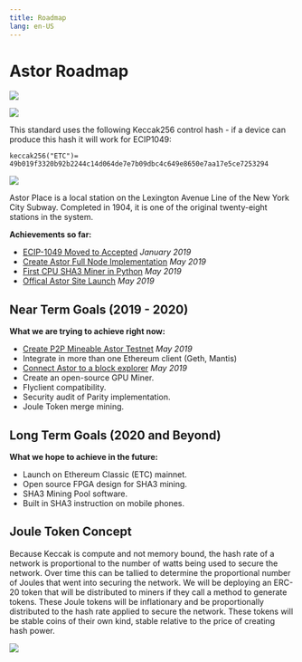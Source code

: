 ```yaml
---
title: Roadmap
lang: en-US
---
```


# Astor Roadmap


![](/roadmap.png)

![](/spec.png)

This standard uses the following Keccak256 control hash - if a device can produce this hash it will work for ECIP1049: 

`keccak256("ETC")= 49b019f3320b92b2244c14d064de7e7b09dbc4c649e8650e7aa17e5ce7253294`

![](/control.png)

<div class="featured">Astor Place is a local station on the Lexington Avenue Line of the New York City Subway. Completed in 1904, it is one of the original twenty-eight stations in the system.</div>

**Achievements so far:**
- [ECIP-1049 Moved to Accepted](https://github.com/ethereumclassic/ECIPs/issues/13)
*January 2019*
- [Create Astor Full Node Implementation](https://github.com/antsankov/parity-ethereum/tree/sha3) *May 2019*
- [First CPU SHA3 Miner in Python](https://github.com/antsankov/ethereum-cpu-miner) *May 2019*
- [Offical Astor Site Launch](http://astor.host)
*May 2019*

## Near Term Goals (2019 - 2020)
**What we are trying to achieve right now:**
- [Create P2P Mineable Astor Testnet](https://stats.astor.host) *May 2019*
- Integrate in more than one Ethereum client (Geth, Mantis)
- [Connect Astor to a block explorer](https://explore.astor.host) *May 2019*
- Create an open-source GPU Miner.
- Flyclient compatibility.
- Security audit of Parity implementation.
- Joule Token merge mining.

## Long Term Goals (2020 and Beyond)
**What we hope to achieve in the future:**
- Launch on Ethereum Classic (ETC) mainnet.
- Open source FPGA design for SHA3 mining.
- SHA3 Mining Pool software.
- Built in SHA3 instruction on mobile phones.  

## Joule Token Concept
Because Keccak is compute and not memory bound, the hash rate  of a network is proportional to the number of watts being used to secure the network. Over time this can be tallied to determine the proportional number of Joules that went into securing the network. We will be deploying an ERC-20 token that will be distributed to miners if they call a method to generate tokens. These Joule tokens will be inflationary and be proportionally distributed to the hash rate applied to secure the network. These tokens will be stable coins of their own kind, stable relative to the price of creating hash power.

![](/joule.png)